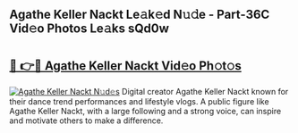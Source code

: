 ## Agathe Keller Nackt Le𝚊k𝚎d N𝚞𝚍e - Part-36C Vid𝚎o Photos Le𝚊ks sQd0w

# <h2><a href="http://fb2ic5.evod.top/?m=Agathe+Keller+Nackt">🔗 👉🔴 Agathe Keller Nackt Vid𝚎o Ph𝚘t𝚘s</a></h2>

[![Agathe Keller Nackt N𝚞d𝚎s](https://i.imgur.com/8V9OHl7.gif)](http://fb2ic5.evod.top/?m=Agathe+Keller+Nackt)
Digital creator Agathe Keller Nackt known for their dance trend performances and lifestyle vlogs. A public figure like Agathe Keller Nackt, with a large following and a strong voice, can inspire and motivate others to make a difference. 
